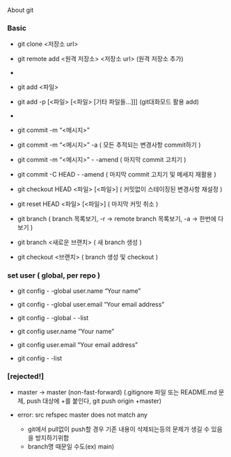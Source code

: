 About git

### Basic
- git clone <저장소 url>
- git remote add <원격 저장소> <저장소 url> (원격 저장소 추가)
- 
- git add <파일>
- git add -p [<파일> [<파일> [기타 파일들…]]] (git대화모드 활용 add)
- 
- git commit -m “<메시지>”
- git commit -m “<메시지>” -a ( 모든 추적되는 변경사항 commit하기 )
- git commit -m “<메시지>” - -amend ( 마지막 commit 고치기 )
- git commit -C HEAD - -amend ( 마지막 commit 고치기 및 메세지 재활용 )

- git checkout HEAD <파일> [<파일>] ( 커밋없이 스테이징된 변경사항 재설정 )
- git reset HEAD <파일> [<파일>] ( 마지막 커밋 취소 )

- git branch ( branch 목록보기, -r -> remote branch 목록보기, -a -> 한번에 다 보기 )
- git branch <새로운 브랜치> ( 새 branch 생성 )
- git checkout <브랜치> ( branch 생성 및 checkout )



### set user ( global, per repo )
- git config - -global user.name “Your name”
- git config - -global user.email “Your email address”
- git config - -global - -list

- git config user.name “Your name”
- git config user.email “Your email address”
- git config - -list

### [rejected!]
 - master -> master (non-fast-forward)
 (.gitignore 파일 또는 README.md 문제, push 대상에 +를 붙인다, git push origin +master)

 - error: src refspec master does not match any
    - git에서 pull없이 push할 경우 기존 내용이 삭제되는등의 문제가 생길 수 있음을 방지하기위함
    - branch명 때문일 수도(ex) main)
